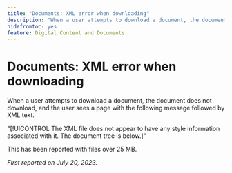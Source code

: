 ```yaml
---
title: "Documents: XML error when downloading"
description: "When a user attempts to download a document, the document does not download, and the user sees a page with a message followed by XML text."
hidefromtoc: yes
feature: Digital Content and Documents
---
```


# Documents: XML error when downloading

<!--WF, WFP TOCs-->

When a user attempts to download a document, the document does not download, and the user sees a page with the following message followed by XML text.

"[!UICONTROL The XML file does not appear to have any style information associated with it. The document tree is below.]"

This has been reported with files over 25 MB.

_First reported on July 20, 2023._
